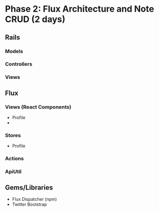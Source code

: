 # Phase 2: Flux Architecture and Note CRUD (2 days)

## Rails
### Models

### Controllers

### Views

## Flux
### Views (React Components)
* Profile
*

### Stores
* Profile

### Actions

### ApiUtil


## Gems/Libraries
* Flux Dispatcher (npm)
* Twitter Bootstrap
